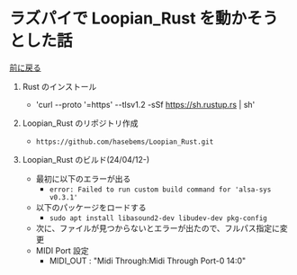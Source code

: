 # ラズパイで Loopian_Rust を動かそうとした話

[前に戻る](raspi_main.md)

1. Rust のインストール
    - 'curl --proto '=https' --tlsv1.2 -sSf https://sh.rustup.rs | sh'

1. Loopian_Rust のリポジトリ作成
    - `https://github.com/hasebems/Loopian_Rust.git`

1. Loopian_Rust のビルド(24/04/12-)
    - 最初に以下のエラーが出る
        - `error: Failed to run custom build command for 'alsa-sys v0.3.1'`
    - 以下のパッケージをロードする
        - `sudo apt install libasound2-dev libudev-dev pkg-config`
    - 次に、ファイルが見つからないとエラーが出たので、フルパス指定に変更
    - MIDI Port 設定
        - MIDI_OUT : "Midi Through:Midi Through Port-0 14:0"